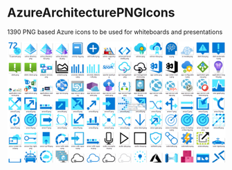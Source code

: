 # AzureArchitecturePNGIcons
1390 PNG based Azure icons to be used for whiteboards and presentations

![](./Media/PNGIconsSample.png)
